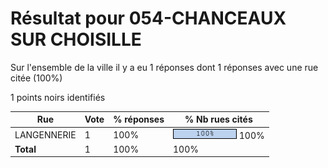 # Résultat pour 054-CHANCEAUX SUR CHOISILLE

Sur l'ensemble de la ville il y a eu 1 réponses dont 1 réponses avec une rue citée (100%)

1 points noirs identifiés

| Rue | Vote | % réponses | % Nb rues cités|
|-----|------|------------|----------------|
| LANGENNERIE | 1 | 100% | <img src="../../img/bar_100.gif" />&nbsp;100%|
| **Total** | 1 | 100% | 100%|
